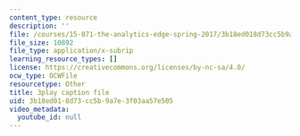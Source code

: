 ```yaml
---
content_type: resource
description: ''
file: /courses/15-071-the-analytics-edge-spring-2017/3b18ed018d73cc5b9a7e3f03aa57e505_c_2RtTEkyo8.srt
file_size: 10892
file_type: application/x-subrip
learning_resource_types: []
license: https://creativecommons.org/licenses/by-nc-sa/4.0/
ocw_type: OCWFile
resourcetype: Other
title: 3play caption file
uid: 3b18ed01-8d73-cc5b-9a7e-3f03aa57e505
video_metadata:
  youtube_id: null
---
```

